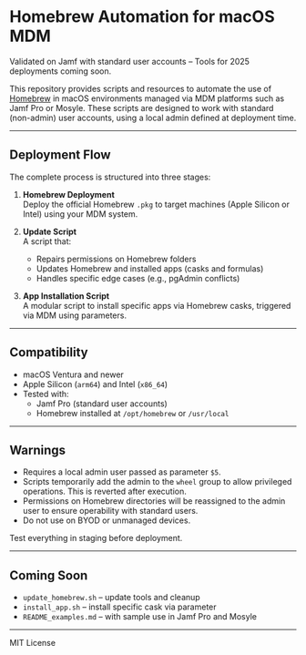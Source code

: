 # Homebrew Automation for macOS MDM

Validated on Jamf with standard user accounts – Tools for 2025 deployments coming soon.

This repository provides scripts and resources to automate the use of [Homebrew](https://brew.sh) in macOS environments managed via MDM platforms such as Jamf Pro or Mosyle. These scripts are designed to work with standard (non-admin) user accounts, using a local admin defined at deployment time.

---

## Deployment Flow

The complete process is structured into three stages:

1. **Homebrew Deployment**  
   Deploy the official Homebrew `.pkg` to target machines (Apple Silicon or Intel) using your MDM system.

2. **Update Script**  
   A script that:
   - Repairs permissions on Homebrew folders  
   - Updates Homebrew and installed apps (casks and formulas)  
   - Handles specific edge cases (e.g., pgAdmin conflicts)

3. **App Installation Script**  
   A modular script to install specific apps via Homebrew casks, triggered via MDM using parameters.

---

## Compatibility

- macOS Ventura and newer  
- Apple Silicon (`arm64`) and Intel (`x86_64`)  
- Tested with:
  - Jamf Pro (standard user accounts)  
  - Homebrew installed at `/opt/homebrew` or `/usr/local`  

---

## Warnings

- Requires a local admin user passed as parameter `$5`.
- Scripts temporarily add the admin to the `wheel` group to allow privileged operations. This is reverted after execution.
- Permissions on Homebrew directories will be reassigned to the admin user to ensure operability with standard users.
- Do not use on BYOD or unmanaged devices.

Test everything in staging before deployment.

---

## Coming Soon

- `update_homebrew.sh` – update tools and cleanup
- `install_app.sh` – install specific cask via parameter
- `README_examples.md` – with sample use in Jamf Pro and Mosyle

---

MIT License
